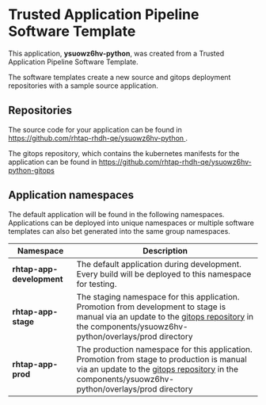 # Trusted Application Pipeline Software Template

This application, **ysuowz6hv-python**, was created from a Trusted Application Pipeline Software Template.

The software templates create a new source and gitops deployment repositories with a sample source application. 

## Repositories

The source code for your application can be found in [https://github.com/rhtap-rhdh-qe/ysuowz6hv-python ](https://github.com/rhtap-rhdh-qe/ysuowz6hv-python ).
 
The gitops repository, which contains the kubernetes manifests for the application can be found in 
[https://github.com/rhtap-rhdh-qe/ysuowz6hv-python-gitops ](https://github.com/rhtap-rhdh-qe/ysuowz6hv-python-gitops ) 

## Application namespaces 

The default application will be found in the following namespaces. Applications can be deployed into unique namespaces or multiple software templates can also bet generated into the same group namespaces.  

|  Namespace   |  Description   |  
| -------- | -------- |   
| **rhtap-app-development** | The default application during development. Every build will be deployed to this namespace for testing. | 
| **rhtap-app-stage** | The staging namespace for this application. Promotion from development to stage is manual via an update to the [gitops repository](https://github.com/rhtap-rhdh-qe/ysuowz6hv-python-gitops ) in the components/ysuowz6hv-python/overlays/prod directory |  
| **rhtap-app-prod** | The production namespace for this application. Promotion from stage to production is manual via an update to the [gitops repository](https://github.com/rhtap-rhdh-qe/ysuowz6hv-python-gitops ) in the components/ysuowz6hv-python/overlays/prod directory | 